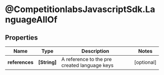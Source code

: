 # @CompetitionlabsJavascriptSdk.LanguageAllOf

## Properties

Name | Type | Description | Notes
------------ | ------------- | ------------- | -------------
**references** | **[String]** | A reference to the pre created language keys | [optional] 


